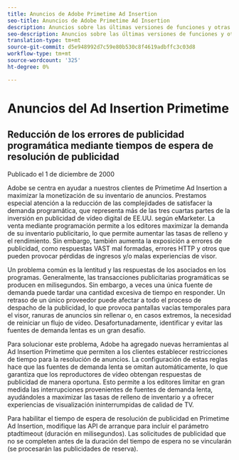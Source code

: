 ```yaml
---
title: Anuncios de Adobe Primetime Ad Insertion
seo-title: Anuncios de Adobe Primetime Ad Insertion
description: Anuncios sobre las últimas versiones de funciones y otras noticias relacionadas con Primetime Ad Insertion
seo-description: Anuncios sobre las últimas versiones de funciones y otras noticias relacionadas con Primetime Ad Insertion
translation-type: tm+mt
source-git-commit: d5e948992d7c59e80b530c8f4619adbffc3c03d8
workflow-type: tm+mt
source-wordcount: '325'
ht-degree: 0%

---
```



# Anuncios del Ad Insertion Primetime

## Reducción de los errores de publicidad programática mediante tiempos de espera de resolución de publicidad

Publicado el 1 de diciembre de 2000

Adobe se centra en ayudar a nuestros clientes de Primetime Ad Insertion a maximizar la monetización de su inventario de anuncios. Prestamos especial atención a la reducción de las complejidades de satisfacer la demanda programática, que representa más de las tres cuartas partes de la inversión en publicidad de vídeo digital de EE.UU. según eMarketer. La venta mediante programación permite a los editores maximizar la demanda de su inventario publicitario, lo que permite aumentar las tasas de relleno y el rendimiento. Sin embargo, también aumenta la exposición a errores de publicidad, como respuestas VAST mal formadas, errores HTTP y otros que pueden provocar pérdidas de ingresos y/o malas experiencias de visor.

Un problema común es la lentitud y las respuestas de los asociados en los programas. Generalmente, las transacciones publicitarias programáticas se producen en milisegundos. Sin embargo, a veces una única fuente de demanda puede tardar una cantidad excesiva de tiempo en responder. Un retraso de un único proveedor puede afectar a todo el proceso de despacho de la publicidad, lo que provoca pantallas vacías temporales para el visor, ranuras de anuncios sin rellenar o, en casos extremos, la necesidad de reiniciar un flujo de vídeo. Desafortunadamente, identificar y evitar las fuentes de demanda lentas es un gran desafío.

Para solucionar este problema, Adobe ha agregado nuevas herramientas al Ad Insertion Primetime que permiten a los clientes establecer restricciones de tiempo para la resolución de anuncios. La configuración de estas reglas hace que las fuentes de demanda lenta se omitan automáticamente, lo que garantiza que los reproductores de vídeo obtengan respuestas de publicidad de manera oportuna. Esto permite a los editores limitar en gran medida las interrupciones provenientes de fuentes de demanda lenta, ayudándoles a maximizar las tasas de relleno de inventario y a ofrecer experiencias de visualización ininterrumpidas de calidad de TV.

Para habilitar el tiempo de espera de resolución de publicidad en Primetime Ad Insertion, modifique las API de arranque para incluir el parámetro ptadtimeout (duración en milisegundos).  Las solicitudes de publicidad que no se completen antes de la duración del tiempo de espera no se vincularán (se procesarán las publicidades de reserva).